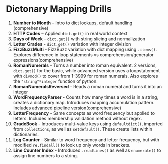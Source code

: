 # Dictonary Mapping Drills

1. **Number to Month** – Intro to dict lookups, default handling (comprehensive)
2. **HTTP Codes** – Applied `dict.get()` in real world context
3. **Days of Week** – `dict.get()` with string slicing and normalization
4. **Letter Grades** - `dict.get()` variation with integer division
5. **FizzBuzzMulti** - FizzBuzz variation with dict mapping using `.items()`. Explores difference in loop statements vs comprehension/generator expressions(comprehensive)
6. **RomanNumerals** - Turns a number into roman equivalent. 2 versions, `dict.get()` for the basic, while advanced version uses a loopstatement with `divmod()` to cover from 1-3999 for roman numerals. Also explores the `"string"*integer` function of python. 
7. **RomanNumeralsReversed** - Reads a roman numeral and turns it into an integer
8. **WordFrequencyParser** - Counts how many times a word is in a string, creates a dictionary map. Introduces mapping accumulation pattern. Includes advanced pipeline version(comprehensive)
9. **LetterFrequency** - Same concepts as word frequency but applied to letters. Includes membership validation method without regex.
10. **GradeBook** - Introduces multi-value keys using `defaultdict()`, imported from `collections`, as well as `setdefault()`. These create lists within dictionaries.
11. **Log Counter** - Similar to word frequency and letter frequency, but with modified `re.findall()` to look up only words in brackets.
12. **Line Counter Index** - Introduced `.readlines()` as well as `enumerate()` to assign line numbers to a string.